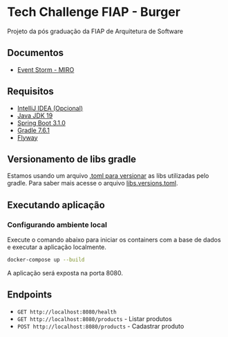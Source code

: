# Tech Challenge FIAP - Burger
Projeto da pós graduação da FIAP de Arquitetura de Software

## Documentos

* [Event Storm - MIRO](https://miro.com/app/board/uXjVMK9Fze8=/?share_link_id=624130302810)

## Requisitos
* [IntelliJ IDEA (Opcional)](https://www.jetbrains.com/idea/download/#section=windows)
* [Java JDK 19](https://www.oracle.com/java/technologies/javase/jdk19-archive-downloads.html)
* [Spring Boot 3.1.0](https://spring.io/projects/spring-boot)
* [Gradle 7.6.1](https://gradle.org/)
* [Flyway](https://flywaydb.org/)


## Versionamento de libs gradle

Estamos usando um arquivo [.toml para versionar](https://docs.gradle.org/current/userguide/platforms.html#sub::toml-dependencies-format) as libs utilizadas pelo gradle. Para saber mais acesse o arquivo [libs.versions.toml](gradle/libs.versions.toml).

## Executando aplicação

### Configurando ambiente local

Execute o comando abaixo para iniciar os containers com a base de dados e executar a aplicação localmente.

```bash
docker-compose up --build
```

A aplicação será exposta na porta 8080.

## Endpoints

* `GET http://localhost:8080/health`
* `GET http://localhost:8080/products` - Listar produtos
* `POST http://localhost:8080/products` - Cadastrar produto